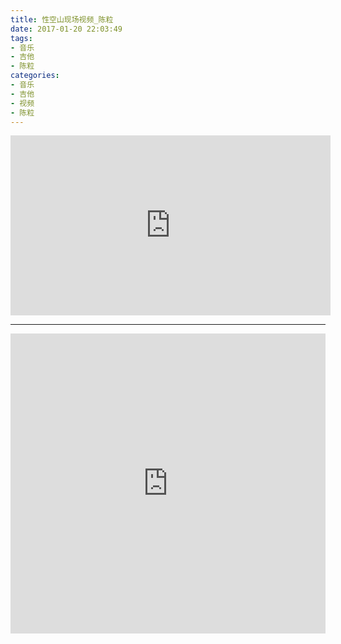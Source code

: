 ```yaml
---
title: 性空山现场视频_陈粒
date: 2017-01-20 22:03:49
tags:
- 音乐
- 吉他
- 陈粒
categories:
- 音乐
- 吉他
- 视频
- 陈粒
---
```


<iframe width="512" height="288" src="https://player.youku.com/embed/XODc5NjM1ODI0" frameborder=0 allowfullscreen></iframe>

---

<iframe src="https://www.bilibili.com/html/html5player.html?cid=10244264&aid=6304765" width="100%" height="480" frameborder="0" webkitallowfullscreen mozallowfullscreen allowfullscreen></iframe>